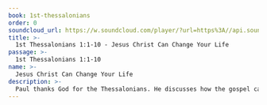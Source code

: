 ```yaml
---
book: 1st-thessalonians
order: 0
soundcloud_url: https://w.soundcloud.com/player/?url=https%3A//api.soundcloud.com/tracks/
title: >-
  1st Thessalonians 1:1-10 - Jesus Christ Can Change Your Life
passage: >-
  1st Thessalonians 1:1-10
name: >-
  Jesus Christ Can Change Your Life
description: >-
  Paul thanks God for the Thessalonians. He discusses how the gospel came to them. The result was that many turned from idol worship to serve the living and true God.
---
```


